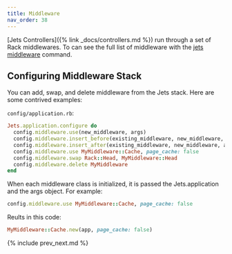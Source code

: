 ```yaml
---
title: Middleware
nav_order: 38
---
```


[Jets Controllers]({% link _docs/controllers.md %}) run through a set of Rack middlewares. To can see the full list of middleware with the [jets middleware](http://rubyonjets.com/reference/jets-middleware/) command.

## Configuring Middleware Stack

You can add, swap, and delete middleware from the Jets stack.  Here are some contrived examples:

`config/application.rb`:

```ruby
Jets.application.configure do
  config.middleware.use(new_middleware, args)
  config.middleware.insert_before(existing_middleware, new_middleware, args)
  config.middleware.insert_after(existing_middleware, new_middleware, args)
  config.middleware.use MyMiddleware::Cache, page_cache: false
  config.middleware.swap Rack::Head, MyMiddleware::Head
  config.middleware.delete MyMiddleware
end
```

When each middleware class is initialized, it is passed the Jets.application and the args object.  For example:

```ruby
config.middleware.use MyMiddleware::Cache, page_cache: false
```

Reults in this code:

```ruby
MyMiddleware::Cache.new(app, page_cache: false)
```

{% include prev_next.md %}